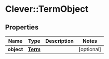 # Clever::TermObject

## Properties
Name | Type | Description | Notes
------------ | ------------- | ------------- | -------------
**object** | [**Term**](Term.md) |  | [optional] 

